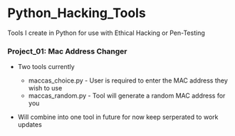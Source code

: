 # Python_Hacking_Tools
Tools I create in Python for use with Ethical Hacking or Pen-Testing


### Project_01: Mac Address Changer
  * Two tools currently
    * maccas_choice.py - User is required to enter the MAC address they wish to use
    * maccas_random.py - Tool will generate a random MAC address for you
  
  * Will combine into one tool in future for now keep serperated to work updates

  
   
